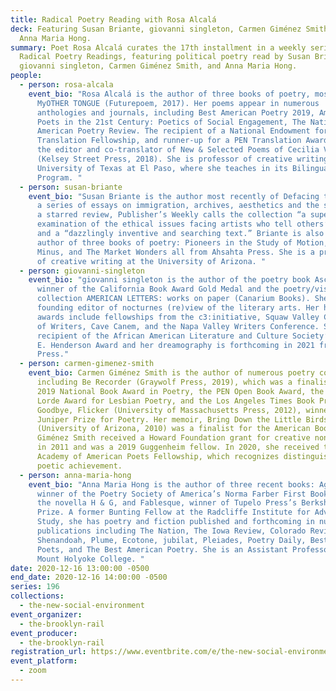 ```yaml
---
title: Radical Poetry Reading with Rosa Alcalá
deck: Featuring Susan Briante, giovanni singleton, Carmen Giménez Smith, and
  Anna Maria Hong.
summary: Poet Rosa Alcalá curates the 17th installment in a weekly series of
  Radical Poetry Readings, featuring political poetry read by Susan Briante,
  giovanni singleton, Carmen Giménez Smith, and Anna Maria Hong.
people:
  - person: rosa-alcala
    event_bio: "Rosa Alcalá is the author of three books of poetry, most recently
      MyOTHER TONGUE (Futurepoem, 2017). Her poems appear in numerous
      anthologies and journals, including Best American Poetry 2019, American
      Poets in the 21st Century: Poetics of Social Engagement, The Nation, and
      American Poetry Review. The recipient of a National Endowment for the Arts
      Translation Fellowship, and runner-up for a PEN Translation Award, she is
      the editor and co-translator of New & Selected Poems of Cecilia Vicuña:
      (Kelsey Street Press, 2018). She is professor of creative writing at the
      University of Texas at El Paso, where she teaches in its Bilingual MFA
      Program. "
  - person: susan-briante
    event_bio: "Susan Briante is the author most recently of Defacing the Monument,
      a series of essays on immigration, archives, aesthetics and the state. In
      a starred review, Publisher’s Weekly calls the collection “a superb
      examination of the ethical issues facing artists who tell others’ stories”
      and a “dazzlingly inventive and searching text.” Briante is also the
      author of three books of poetry: Pioneers in the Study of Motion, Utopia
      Minus, and The Market Wonders all from Ahsahta Press. She is a professor
      of creative writing at the University of Arizona. "
  - person: giovanni-singleton
    event_bio: "giovanni singleton is the author of the poetry book Ascension,
      winner of the California Book Award Gold Medal and the poetry/visual art
      collection AMERICAN LETTERS: works on paper (Canarium Books). She is
      founding editor of nocturnes (re)view of the literary arts. Her honors and
      awards include fellowships from the c3:initiative, Squaw Valley Community
      of Writers, Cave Canem, and the Napa Valley Writers Conference. She is a
      recipient of the African American Literature and Culture Society’s Stephen
      E. Henderson Award and her dreamography is forthcoming in 2021 from Noemi
      Press."
  - person: carmen-gimenez-smith
    event_bio: Carmen Giménez Smith is the author of numerous poetry collections,
      including Be Recorder (Graywolf Press, 2019), which was a finalist for the
      2019 National Book Award in Poetry, the PEN Open Book Award, the Audre
      Lorde Award for Lesbian Poetry, and the Los Angeles Times Book Prize; and
      Goodbye, Flicker (University of Massachusetts Press, 2012), winner of the
      Juniper Prize for Poetry. Her memoir, Bring Down the Little Birds
      (University of Arizona, 2010) was a finalist for the American Book Award.
      Giménez Smith received a Howard Foundation grant for creative nonfiction
      in 2011 and was a 2019 Guggenheim fellow. In 2020, she received the
      Academy of American Poets Fellowship, which recognizes distinguished
      poetic achievement.
  - person: anna-maria-hong
    event_bio: "Anna Maria Hong is the author of three recent books: Age of Glass,
      winner of the Poetry Society of America’s Norma Farber First Book Award,
      the novella H & G, and Fablesque, winner of Tupelo Press’s Berkshire
      Prize. A former Bunting Fellow at the Radcliffe Institute for Advanced
      Study, she has poetry and fiction published and forthcoming in numerous
      publications including The Nation, The Iowa Review, Colorado Review,
      Shenandoah, Plume, Ecotone, jubilat, Pleiades, Poetry Daily, Best New
      Poets, and The Best American Poetry. She is an Assistant Professor at
      Mount Holyoke College. "
date: 2020-12-16 13:00:00 -0500
end_date: 2020-12-16 14:00:00 -0500
series: 196
collections:
  - the-new-social-environment
event_organizer:
  - the-brooklyn-rail
event_producer:
  - the-brooklyn-rail
registration_url: https://www.eventbrite.com/e/the-new-social-environment-196-radical-poetry-with-rosa-alcala-tickets-132327612451
event_platform:
  - zoom
---
```

